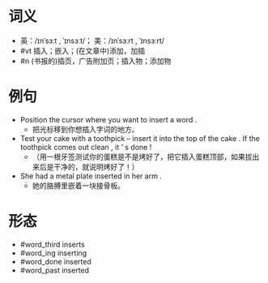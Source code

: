 # 词义
- 英：/ɪnˈsɜːt , ˈɪnsɜːt/； 美：/ɪnˈsɜːrt , ˈɪnsɜːrt/
- #vt 插入；嵌入；(在文章中)添加，加插
- #n (书报的)插页，广告附加页；插入物；添加物
# 例句
- Position the cursor where you want to insert a word .
	- 把光标移到你想插入字词的地方。
- Test your cake with a toothpick – insert it into the top of the cake . If the toothpick comes out clean , it ’ s done !
	- （用一根牙签测试你的蛋糕是不是烤好了，把它插入蛋糕顶部，如果拔出来后是干净的，就说明烤好了！）
- She had a metal plate inserted in her arm .
	- 她的胳膊里嵌着一块接骨板。
# 形态
- #word_third inserts
- #word_ing inserting
- #word_done inserted
- #word_past inserted
